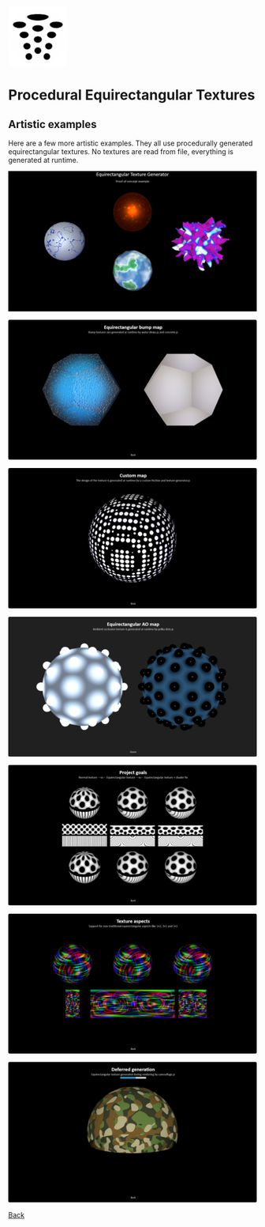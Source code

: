 <img class="logo" src="../assets/logo/logo.png">


# Procedural Equirectangular Textures

## Artistic examples

Here are a few more artistic examples. They all use procedurally
generated equirectangular textures. No textures are read from
file, everything is generated at runtime.


[<img src="examples/snapshots/proof-of-concept.jpg">](https://boytchev.github.io/texture-generator/examples/proof-of-concept.html) 

[<img src="examples/snapshots/bump-map.jpg">](https://boytchev.github.io/texture-generator/examples/bump-map.html)

[<img src="examples/snapshots/custom-map.jpg">](https://boytchev.github.io/texture-generator/examples/custom-map.html)

[<img src="snapshots/ao-map.jpg">](https://boytchev.github.io/texture-generator/examples/ao-map.html)

[<img src="examples/snapshots/project-goals.jpg">](https://boytchev.github.io/texture-generator/examples/project-goals.html)

[<img src="examples/snapshots/texture-aspects.jpg">](https://boytchev.github.io/texture-generator/examples/texture-aspects.html)

[<img src="examples/snapshots/deferred-generation.jpg">](https://boytchev.github.io/texture-generator/examples/deferred-generation.html)

		
<div class="footnote">
	<a href="#" onclick="window.history.back(); return false;">Back</a>
</div>